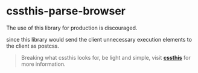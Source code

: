 # cssthis-parse-browser

The use of this library for production is discouraged.

since this library would send the client unnecessary execution elements to the client as postcss.

> Breaking what cssthis looks for, be light and simple, visit [**cssthis**](https://github.com/uppercod/cssthis) for more information.


